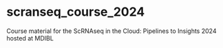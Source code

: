 # scranseq_course_2024
Course material for the ScRNAseq in the Cloud: Pipelines to Insights 2024 hosted at MDIBL
